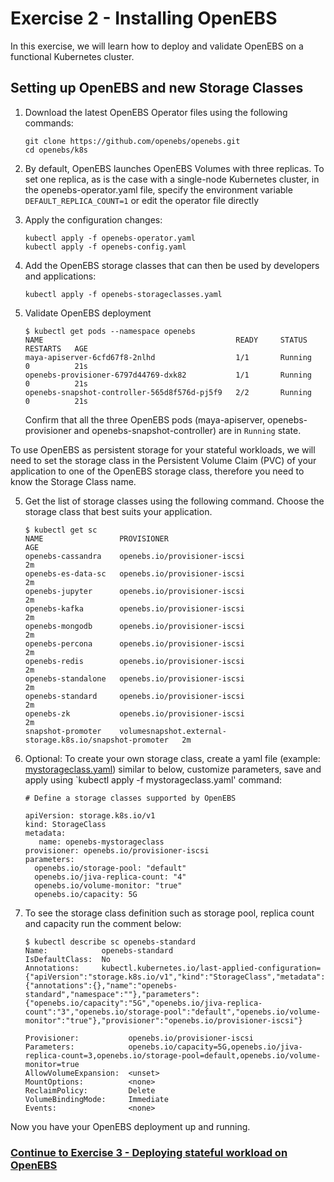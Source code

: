 # Exercise 2 - Installing OpenEBS

In this exercise, we will learn how to deploy and validate OpenEBS on a functional Kubernetes cluster.

## Setting up OpenEBS and new Storage Classes

1.  Download the latest OpenEBS Operator files using the following commands:

    ```
    git clone https://github.com/openebs/openebs.git
    cd openebs/k8s
    ```

2.  By default, OpenEBS launches OpenEBS Volumes with three replicas. To set one replica, as is the case with a single-node Kubernetes cluster, in the openebs-operator.yaml file, specify the environment variable `DEFAULT_REPLICA_COUNT=1` or edit the operator file directly

3.  Apply the configuration changes:
    
    ```
    kubectl apply -f openebs-operator.yaml
    kubectl apply -f openebs-config.yaml
    
    ```

4.  Add the OpenEBS storage classes that can then be used by developers and applications:

    ```
    kubectl apply -f openebs-storageclasses.yaml
    ```

5. Validate OpenEBS deployment

   ```
   $ kubectl get pods --namespace openebs
   NAME                                           READY     STATUS    RESTARTS   AGE
   maya-apiserver-6cfd67f8-2nlhd                  1/1       Running   0          21s
   openebs-provisioner-6797d44769-dxk82           1/1       Running   0          21s
   openebs-snapshot-controller-565d8f576d-pj5f9   2/2       Running   0          21s
   ```

   Confirm that all the three OpenEBS pods (maya-apiserver, openebs-provisioner and openebs-snapshot-controller) are in `Running` state.

To use OpenEBS as persistent storage for your stateful workloads, we will need to set the storage class in the Persistent Volume Claim (PVC) of your application to one of the OpenEBS storage class, therefore you need to know the Storage Class name.

5.  Get the list of storage classes using the following command. Choose the storage class that best suits your application.
    
    ```
    $ kubectl get sc
    NAME                 PROVISIONER                                                AGE
    openebs-cassandra    openebs.io/provisioner-iscsi                               2m
    openebs-es-data-sc   openebs.io/provisioner-iscsi                               2m
    openebs-jupyter      openebs.io/provisioner-iscsi                               2m
    openebs-kafka        openebs.io/provisioner-iscsi                               2m
    openebs-mongodb      openebs.io/provisioner-iscsi                               2m
    openebs-percona      openebs.io/provisioner-iscsi                               2m
    openebs-redis        openebs.io/provisioner-iscsi                               2m
    openebs-standalone   openebs.io/provisioner-iscsi                               2m
    openebs-standard     openebs.io/provisioner-iscsi                               2m
    openebs-zk           openebs.io/provisioner-iscsi                               2m
    snapshot-promoter    volumesnapshot.external-storage.k8s.io/snapshot-promoter   2m
    ```

7.  Optional: To create your own storage class, create a yaml file (example: [mystorageclass.yaml](mystorageclass.yaml)) similar to below, customize parameters, save and apply using `kubectl apply -f mystorageclass.yaml' command:
    
    ```
    # Define a storage classes supported by OpenEBS

    apiVersion: storage.k8s.io/v1
    kind: StorageClass
    metadata:
       name: openebs-mystorageclass
    provisioner: openebs.io/provisioner-iscsi
    parameters:
      openebs.io/storage-pool: "default"
      openebs.io/jiva-replica-count: "4"
      openebs.io/volume-monitor: "true"
      openebs.io/capacity: 5G
      ```

8.  To see the storage class definition such as storage pool, replica count and capacity run the comment below:
    
    ```
    $ kubectl describe sc openebs-standard
    Name:            openebs-standard
    IsDefaultClass:  No
    Annotations:     kubectl.kubernetes.io/last-applied-configuration={"apiVersion":"storage.k8s.io/v1","kind":"StorageClass","metadata":{"annotations":{},"name":"openebs-standard","namespace":""},"parameters":{"openebs.io/capacity":"5G","openebs.io/jiva-replica-count":"3","openebs.io/storage-pool":"default","openebs.io/volume-monitor":"true"},"provisioner":"openebs.io/provisioner-iscsi"}
    
    Provisioner:           openebs.io/provisioner-iscsi
    Parameters:            openebs.io/capacity=5G,openebs.io/jiva-replica-count=3,openebs.io/storage-pool=default,openebs.io/volume-monitor=true
    AllowVolumeExpansion:  <unset>
    MountOptions:          <none>
    ReclaimPolicy:         Delete
    VolumeBindingMode:     Immediate
    Events:                <none>
    ```
Now you have your OpenEBS deployment up and running.
   
### [Continue to Exercise 3 - Deploying stateful workload on OpenEBS](../exercise-3/README.md)
